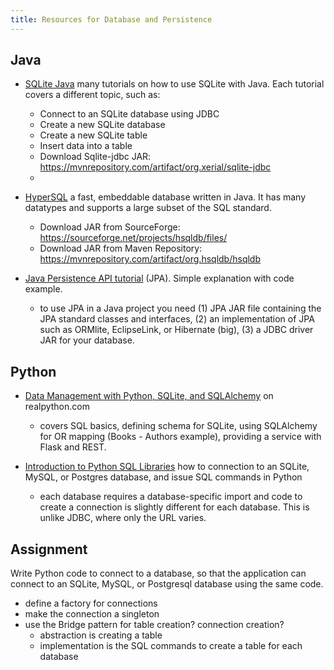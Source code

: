 ```yaml
---
title: Resources for Database and Persistence
---
```


## Java

- [SQLite Java](https://www.sqlitetutorial.net/sqlite-java/) many tutorials on how to use SQLite with Java. Each tutorial covers a different topic, such as:
  - Connect to an SQLite database using JDBC
  - Create a new SQLite database
  - Create a new SQLite table
  - Insert data into a table
  - Download Sqlite-jdbc JAR: <https://mvnrepository.com/artifact/org.xerial/sqlite-jdbc> 
  - 

- [HyperSQL](https://hsqldb.org/) a fast, embeddable database written in Java. It has many datatypes and supports a large subset of the SQL standard.
  - Download JAR from SourceForge: <https://sourceforge.net/projects/hsqldb/files/>
  - Download JAR from Maven Repository: <https://mvnrepository.com/artifact/org.hsqldb/hsqldb>

- [Java Persistence API tutorial](https://medium.com/programming-geek/jpa-java-persistence-api-c93b648fc931) (JPA).  Simple explanation with code example.
  - to use JPA in a Java project you need (1) JPA JAR file containing the JPA standard classes and interfaces, (2) an implementation of JPA such as ORMlite, EclipseLink, or Hibernate (big), (3) a JDBC driver JAR for your database.

## Python

- [Data Management with Python, SQLite, and SQLAlchemy](https://realpython.com/python-sqlite-sqlalchemy/) on realpython.com
  - covers SQL basics, defining schema for SQLite, using SQLAlchemy for OR mapping (Books - Authors example), providing a service with Flask and REST.

- [Introduction to Python SQL Libraries](https://realpython.com/python-sql-libraries/) how to connection to an SQLite, MySQL, or Postgres database, and issue SQL commands in Python
  - each database requires a database-specific import and code to create a connection is slightly different for each database. This is unlike JDBC, where only the URL varies.

## Assignment

Write Python code to connect to a database, so that the application can connect to an SQLite, MySQL, or Postgresql database using the same code.

- define a factory for connections
- make the connection a singleton
- use the Bridge pattern for table creation?  connection creation?
  - abstraction is creating a table
  - implementation is the SQL commands to create a table for each database
